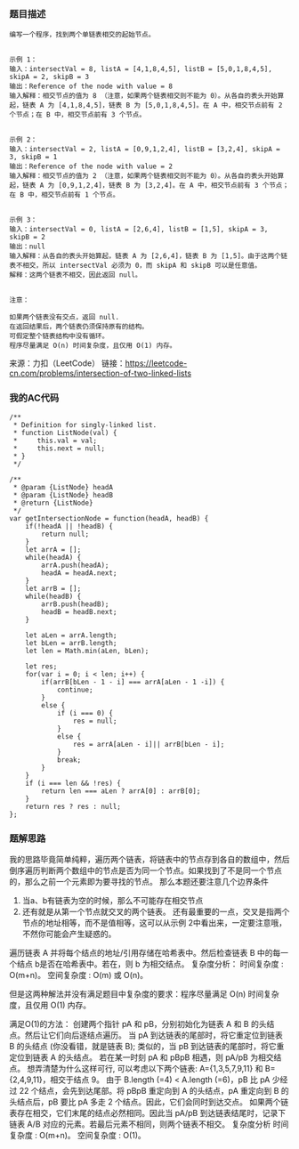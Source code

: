 ### 题目描述
```
编写一个程序，找到两个单链表相交的起始节点。


示例 1：
输入：intersectVal = 8, listA = [4,1,8,4,5], listB = [5,0,1,8,4,5], skipA = 2, skipB = 3
输出：Reference of the node with value = 8
输入解释：相交节点的值为 8 （注意，如果两个链表相交则不能为 0）。从各自的表头开始算起，链表 A 为 [4,1,8,4,5]，链表 B 为 [5,0,1,8,4,5]。在 A 中，相交节点前有 2 个节点；在 B 中，相交节点前有 3 个节点。
 

示例 2：
输入：intersectVal = 2, listA = [0,9,1,2,4], listB = [3,2,4], skipA = 3, skipB = 1
输出：Reference of the node with value = 2
输入解释：相交节点的值为 2 （注意，如果两个链表相交则不能为 0）。从各自的表头开始算起，链表 A 为 [0,9,1,2,4]，链表 B 为 [3,2,4]。在 A 中，相交节点前有 3 个节点；在 B 中，相交节点前有 1 个节点。
 

示例 3：
输入：intersectVal = 0, listA = [2,6,4], listB = [1,5], skipA = 3, skipB = 2
输出：null
输入解释：从各自的表头开始算起，链表 A 为 [2,6,4]，链表 B 为 [1,5]。由于这两个链表不相交，所以 intersectVal 必须为 0，而 skipA 和 skipB 可以是任意值。
解释：这两个链表不相交，因此返回 null。
 

注意：

如果两个链表没有交点，返回 null.
在返回结果后，两个链表仍须保持原有的结构。
可假定整个链表结构中没有循环。
程序尽量满足 O(n) 时间复杂度，且仅用 O(1) 内存。

```
来源：力扣（LeetCode）
链接：https://leetcode-cn.com/problems/intersection-of-two-linked-lists

### 我的AC代码
```
/**
 * Definition for singly-linked list.
 * function ListNode(val) {
 *     this.val = val;
 *     this.next = null;
 * }
 */

/**
 * @param {ListNode} headA
 * @param {ListNode} headB
 * @return {ListNode}
 */
var getIntersectionNode = function(headA, headB) {
    if(!headA || !headB) {
        return null;
    }
    let arrA = [];
    while(headA) {
        arrA.push(headA);
        headA = headA.next;
    }
    let arrB = [];
    while(headB) {
        arrB.push(headB);
        headB = headB.next;
    }

    let aLen = arrA.length;
    let bLen = arrB.length;
    let len = Math.min(aLen, bLen);

    let res;
    for(var i = 0; i < len; i++) {
        if(arrB[bLen - 1 - i] === arrA[aLen - 1 -i]) {
            continue;
        }
        else {
            if (i === 0) {
                res = null;
            }
            else {
                res = arrA[aLen - i]|| arrB[bLen - i];
            }
            break;
        }
    }
    if (i === len && !res) {
        return len === aLen ? arrA[0] : arrB[0];
    }
    return res ? res : null;
};
```

### 题解思路
我的思路毕竟简单纯粹，遍历两个链表，将链表中的节点存到各自的数组中，然后倒序遍历判断两个数组中的节点是否为同一个节点。如果找到了不是同一个节点的，那么之前一个元素即为要寻找的节点。
那么本题还要注意几个边界条件
1. 当a、b有链表为空的时候，那么不可能存在相交节点
2. 还有就是从第一个节点就交叉的两个链表。
还有最重要的一点，交叉是指两个节点的地址相等，而不是值相等，这可以从示例 2中看出来，一定要注意哦，不然你可能会产生疑惑的。

遍历链表 A 并将每个结点的地址/引用存储在哈希表中。然后检查链表 B 中的每一个结点 b是否在哈希表中。若在，则 b	为相交结点。
复杂度分析：
  时间复杂度 : O(m+n)。
  空间复杂度 : O(m) 或 O(n)。

但是这两种解法并没有满足题目中复杂度的要求：程序尽量满足 O(n) 时间复杂度，且仅用 O(1) 内存。

满足O(1)的方法：
创建两个指针 pA 和 pB，分别初始化为链表 A 和 B 的头结点。然后让它们向后逐结点遍历。
当 pA 到达链表的尾部时，将它重定位到链表 B 的头结点 (你没看错，就是链表 B); 类似的，当 pB 到达链表的尾部时，将它重定位到链表 A 的头结点。
若在某一时刻 pA 和 pBpB 相遇，则 pA/pB 为相交结点。
想弄清楚为什么这样可行, 可以考虑以下两个链表: A={1,3,5,7,9,11} 和 B={2,4,9,11}，相交于结点 9。 由于 B.length (=4) < A.length (=6)，pB 比 pA 少经过 22 个结点，会先到达尾部。将 pBpB 重定向到 A 的头结点，pA 重定向到 B 的头结点后，pB 要比 pA 多走 2 个结点。因此，它们会同时到达交点。
如果两个链表存在相交，它们末尾的结点必然相同。因此当 pA/pB 到达链表结尾时，记录下链表 A/B 对应的元素。若最后元素不相同，则两个链表不相交。
复杂度分析
时间复杂度 : O(m+n)。
空间复杂度 : O(1)。
